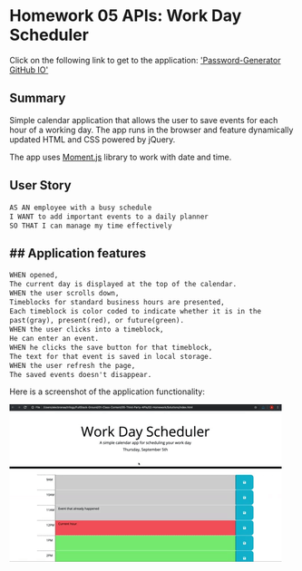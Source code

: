 # Homework 05 APIs: Work Day Scheduler

Click on the following link to get to the application:
['Password-Generator GitHub IO'](https://kevkouadio.github.io/KK-Day-Planner/)


## Summary
Simple calendar application that allows the user to save events for each hour of a working day. The app runs in the browser and feature dynamically updated HTML and CSS powered by jQuery.

The app uses [Moment.js](https://momentjs.com/) library to work with date and time. 

## User Story

```
AS AN employee with a busy schedule
I WANT to add important events to a daily planner
SO THAT I can manage my time effectively
```

## ## Application features 

```
WHEN opened,
The current day is displayed at the top of the calendar.
WHEN the user scrolls down,
Timeblocks for standard business hours are presented,
Each timeblock is color coded to indicate whether it is in the past(gray), present(red), or future(green).
WHEN the user clicks into a timeblock,
He can enter an event.
WHEN he clicks the save button for that timeblock,
The text for that event is saved in local storage.
WHEN the user refresh the page,
The saved events doesn't disappear.
```

Here is a screenshot of the application functionality:

![day planner demo](./Assets/05-third-party-apis-homework-demo.gif)


